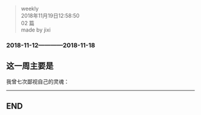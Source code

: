 > weekly  
> 2018年11月19日12:58:50         
> 02 篇  
>made by jixi

### 2018-11-12————2018-11-18

这一周主要是
----------

我曾七次鄙视自己的灵魂：  




----------
## END

